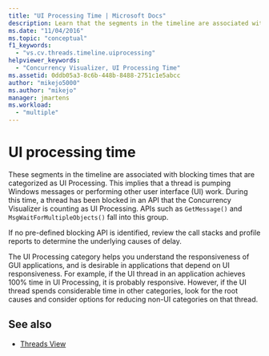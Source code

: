 ```yaml
---
title: "UI Processing Time | Microsoft Docs"
description: Learn that the segments in the timeline are associated with blocking times that are categorized as UI Processing.
ms.date: "11/04/2016"
ms.topic: "conceptual"
f1_keywords:
  - "vs.cv.threads.timeline.uiprocessing"
helpviewer_keywords:
  - "Concurrency Visualizer, UI Processing Time"
ms.assetid: 0ddb05a3-8c6b-448b-8488-2751c1e5abcc
author: "mikejo5000"
ms.author: "mikejo"
manager: jmartens
ms.workload:
  - "multiple"
---
```

# UI processing time
These segments in the timeline are associated with blocking times that are categorized as UI Processing. This implies that a thread is pumping Windows messages or performing other user interface (UI) work. During this time, a thread has been blocked in an API that the Concurrency Visualizer is counting as UI Processing. APIs such as `GetMessage()` and `MsgWaitForMultipleObjects()` fall into this group.

 If no pre-defined blocking API is identified, review the call stacks and profile reports to determine the underlying causes of delay.

 The UI Processing category helps you understand the responsiveness of GUI applications, and is desirable in applications that depend on UI responsiveness. For example, if the UI thread in an application achieves 100% time in UI Processing, it is probably responsive. However, if the UI thread spends considerable time in other categories, look for the root causes and consider options for reducing non-UI categories on that thread.

## See also
- [Threads View](../profiling/threads-view-parallel-performance.md)